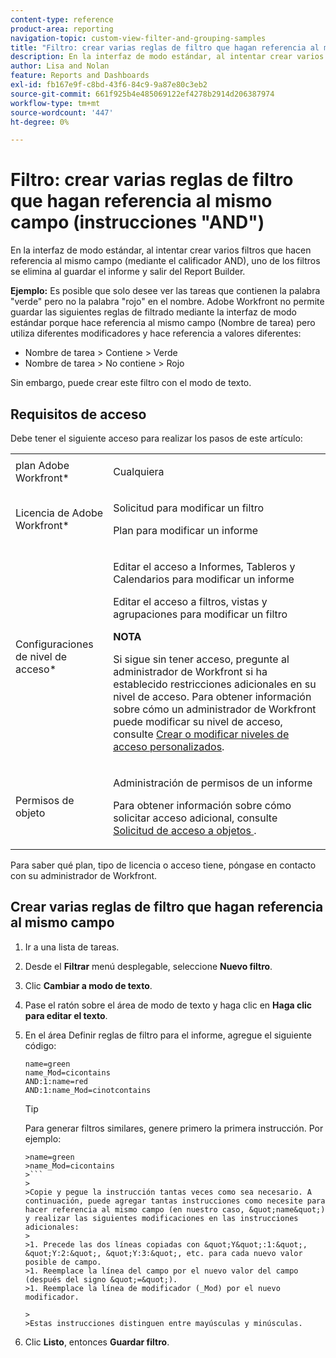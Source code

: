 ```yaml
---
content-type: reference
product-area: reporting
navigation-topic: custom-view-filter-and-grouping-samples
title: "Filtro: crear varias reglas de filtro que hagan referencia al mismo campo (instrucciones 'AND')"
description: En la interfaz de modo estándar, al intentar crear varios filtros que hacen referencia al mismo campo (mediante el calificador AND), uno de los filtros se elimina al guardar el informe y salir del Report Builder.
author: Lisa and Nolan
feature: Reports and Dashboards
exl-id: fb167e9f-c8bd-43f6-84c9-9a87e80c3eb2
source-git-commit: 661f925b4e485069122ef4278b2914d206387974
workflow-type: tm+mt
source-wordcount: '447'
ht-degree: 0%

---
```


# Filtro: crear varias reglas de filtro que hagan referencia al mismo campo (instrucciones &quot;AND&quot;)

En la interfaz de modo estándar, al intentar crear varios filtros que hacen referencia al mismo campo (mediante el calificador AND), uno de los filtros se elimina al guardar el informe y salir del Report Builder.

**Ejemplo:** Es posible que solo desee ver las tareas que contienen la palabra &quot;verde&quot; pero no la palabra &quot;rojo&quot; en el nombre. Adobe Workfront no permite guardar las siguientes reglas de filtrado mediante la interfaz de modo estándar porque hace referencia al mismo campo (Nombre de tarea) pero utiliza diferentes modificadores y hace referencia a valores diferentes:

* Nombre de tarea > Contiene > Verde
* Nombre de tarea > No contiene > Rojo

Sin embargo, puede crear este filtro con el modo de texto.

## Requisitos de acceso

Debe tener el siguiente acceso para realizar los pasos de este artículo:

<table style="table-layout:auto"> 
 <col> 
 <col> 
 <tbody> 
  <tr> 
   <td role="rowheader">plan Adobe Workfront*</td> 
   <td> <p>Cualquiera</p> </td> 
  </tr> 
  <tr> 
   <td role="rowheader">Licencia de Adobe Workfront*</td> 
   <td> <p>Solicitud para modificar un filtro </p>
   <p>Plan para modificar un informe</p> </td> 
  </tr> 
  <tr> 
   <td role="rowheader">Configuraciones de nivel de acceso*</td> 
   <td> <p>Editar el acceso a Informes, Tableros y Calendarios para modificar un informe</p> <p>Editar el acceso a filtros, vistas y agrupaciones para modificar un filtro</p> <p><b>NOTA</b>

Si sigue sin tener acceso, pregunte al administrador de Workfront si ha establecido restricciones adicionales en su nivel de acceso. Para obtener información sobre cómo un administrador de Workfront puede modificar su nivel de acceso, consulte <a href="../../../administration-and-setup/add-users/configure-and-grant-access/create-modify-access-levels.md" class="MCXref xref">Crear o modificar niveles de acceso personalizados</a>.</p> </td>
</tr> 
  <tr> 
   <td role="rowheader">Permisos de objeto</td> 
   <td> <p>Administración de permisos de un informe</p> <p>Para obtener información sobre cómo solicitar acceso adicional, consulte <a href="../../../workfront-basics/grant-and-request-access-to-objects/request-access.md" class="MCXref xref">Solicitud de acceso a objetos </a>.</p> </td> 
  </tr> 
 </tbody> 
</table>

Para saber qué plan, tipo de licencia o acceso tiene, póngase en contacto con su administrador de Workfront.

## Crear varias reglas de filtro que hagan referencia al mismo campo

1. Ir a una lista de tareas.
1. Desde el **Filtrar** menú desplegable, seleccione **Nuevo filtro**.
1. Clic **Cambiar a modo de texto**.
1. Pase el ratón sobre el área de modo de texto y haga clic en **Haga clic para editar el texto**.
1. En el área Definir reglas de filtro para el informe, agregue el siguiente código:

   ```
   name=green
   name_Mod=cicontains
   AND:1:name=red
   AND:1:name_Mod=cinotcontains
   ```

   >[!TIP]
   >
   >Para generar filtros similares, genere primero la primera instrucción. Por ejemplo:
   >
   >
   ```
   >name=green
   >name_Mod=cicontains
   >```
   >
   >Copie y pegue la instrucción tantas veces como sea necesario. A continuación, puede agregar tantas instrucciones como necesite para hacer referencia al mismo campo (en nuestro caso, &quot;name&quot;) y realizar las siguientes modificaciones en las instrucciones adicionales:
   >
   >1. Precede las dos líneas copiadas con &quot;Y&quot;:1:&quot;, &quot;Y:2:&quot;, &quot;Y:3:&quot;, etc. para cada nuevo valor posible de campo.
   >1. Reemplace la línea del campo por el nuevo valor del campo (después del signo &quot;=&quot;).
   >1. Reemplace la línea de modificador (_Mod) por el nuevo modificador.

   >   
   >Estas instrucciones distinguen entre mayúsculas y minúsculas.

1. Clic **Listo**, entonces **Guardar filtro**.
